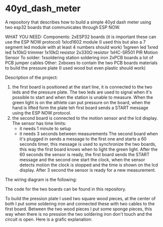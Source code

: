# 40yd_dash_meter
A repository that describes how to build a simple 40yd dash meter using two esp32 boards that communicates through ESP NOW.

WHAT YOU NEED:
Components:
  2xESP32 boards (it is important these can use the ESP NOW protocol)
  1xlcd1602 module (I used this but also a 7 segment led module with at least 4 numbers should work)
  1xgreen led
  1xred led
  1x10kΩ trimmer
  1x10kΩ resistor
  2x330Ω resistor
  1xHC-SR501 PIR Motion Sensor
To solder:
  1xsoldering station
  soldering iron
  2xPCB boards
  a lot of PCB jumper cables
Other:
  2xboxes to contain the two PCB boards
  materials to build the pressure plate (I used wood but even plastic should work)

Description of the project:
1. the first board is positioned at the start line, it is connected to the two leds and the pressure plate. The two leds are used to signal when it's possible to start and when the station is unable to measure. When the green light is on the athlete can put pressure on the board, when the hand is lifted form the plate teh first board sends a START message using the ESP NOW protocol.
2. the second board is connected to the motion sensor and the lcd display. The sensor has time limits:
   - it needs 1 minute to setup
   - it needs 3 seconds between measurements
The second board when it's plugged in sends a message to the first one and starts a 60 seconds timer, this message is used to synchronize the two boards, this way the first board knows when to light the green light. After the 60 seconds the sensor is ready, the first board sends the START message and the second one start the clock, when the sensor detects motion the clock is stopped and the time is shown on the lcd display. After 3 second the sensor is ready for a new measurement.

The wiring diagram is the following:

The code for the two boards can be found in this repository.

To build the pression plate I used two square wood pieces, at the center of both I put some soldering iron and connected these with two cables to the first board. Between the two wood pieces I put some sponge pieces, this way when there is no pression the two soldering iron don't touch and the circuit is open. Here is a grafic explanation:

  
  

